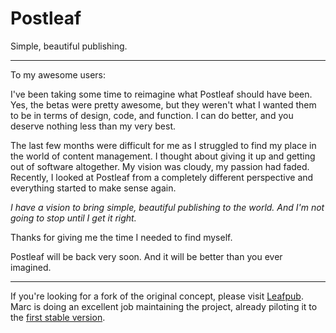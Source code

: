 # Postleaf

Simple, beautiful publishing.

---

To my awesome users:

I've been taking some time to reimagine what Postleaf should have been. Yes, the betas were pretty awesome, but they weren't what I wanted them to be in terms of design, code, and function. I can do better, and you deserve nothing less than my very best.

The last few months were difficult for me as I struggled to find my place in the world of content management. I thought about giving it up and getting out of software altogether. My vision was cloudy, my passion had faded. Recently, I looked at Postleaf from a completely different perspective and everything started to make sense again.

*I have a vision to bring simple, beautiful publishing to the world. And I'm not going to stop until I get it right.*

Thanks for giving me the time I needed to find myself.

Postleaf will be back very soon. And it will be better than you ever imagined.

---

If you're looking for a fork of the original concept, please visit [Leafpub](https://leafpub.org). Marc is doing an excellent job maintaining the project, already piloting it to the [first stable version](https://github.com/Leafpub/leafpub/releases/tag/1.0.0).
